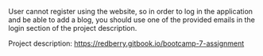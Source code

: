 User cannot register using the website, so in order to log in the application and be able to add a blog, you should use one of the provided emails in the login section of the project description.

Project description: https://redberry.gitbook.io/bootcamp-7-assignment
